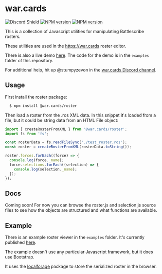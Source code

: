# war.cards

![Discord Shield](https://discordapp.com/api/guilds/960633449893482557/widget.png?style=shield)
<span><a href="https://npmjs.org/@war.cards/roster" title="View this project on NPM"><img src="https://img.shields.io/npm/v/badges.svg" alt="NPM version" /></a></span>
<span><a href="https://npmjs.org/@war.cards/parse" title="View this project on NPM"><img src="https://img.shields.io/npm/v/badges.svg" alt="NPM version" /></a></span>

This is a collection of Javascript utilities for manipulating Battlescribe rosters.

These utilities are used in the https://war.cards roster editor.

There is also a live demo [here](https://stumpyzevon.github.io/war.cards/). The code for the demo is in the
`examples` folder of this repository.

For additional help, hit up @stumpyzevon in the [war.cards Discord channel](https://discord.gg/4KFEYsCpG2).

## Usage

First install the roster package:

```sh
  $ npm install @war.cards/roster
```

Then load a roster from the .ros XML data. In this snippet it's loaded from a file, but it could be string data from
an HTML File object:

```js
import { createRosterFromXML } from '@war.cards/roster';
import fs from 'fs';

const rosterData = fs.readFileSync('./test_roster.ros');
const roster = createRosterFromXML(rosterData.toString());

roster.forces.forEach((force) => {
  console.log(force._name);
  force.selections.forEach((selection) => {
    console.log(selection._name);
  });
});
```

## Docs

Coming soon! For now you can browse the roster.js and selection.js source files to see how the objects are structured and what functions are available.

## Example

There is an example roster viewer in the `examples` folder. It's currently published [here](https://stumpyzevon.github.io/war.cards/).

The example doesn't use any particular Javascript framework, but it does use Bootstrap.

It uses the [localforage](https://github.com/localForage/localForage) package to store the serialized roster in the browser.